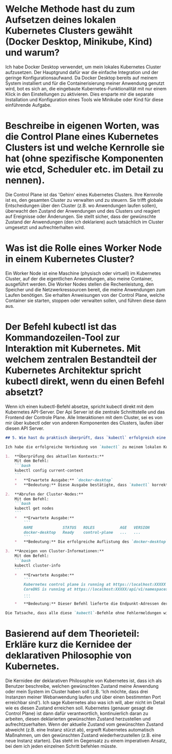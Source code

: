 # Welche Methode hast du zum Aufsetzen deines lokalen Kubernetes Clusters gewählt (Docker Desktop, Minikube, Kind) und warum?

Ich habe Docker Desktop verwendet, um mein lokales Kubernetes Cluster aufzusetzen. Der Hauptgrund dafür war die einfache Integration und der geringe Konfigurationsaufwand. Da Docker Desktop bereits auf meinem System installiert und für die Containerisierung meiner Anwendung genutzt wird, bot es sich an, die eingebaute Kubernetes-Funktionalität mit nur einem Klick in den Einstellungen zu aktivieren. Dies ersparte mir die separate Installation und Konfiguration eines Tools wie Minikube oder Kind für diese einführende Aufgabe.

# Beschreibe in eigenen Worten, was die Control Plane eines Kubernetes Clusters ist und welche Kernrolle sie hat (ohne spezifische Komponenten wie etcd, Scheduler etc. im Detail zu nennen).

Die Control Plane ist das 'Gehirn' eines Kubernetes Clusters. Ihre Kernrolle ist es, den gesamten Cluster zu verwalten und zu steuern. Sie trifft globale Entscheidungen über den Cluster (z.B. wo Anwendungen laufen sollen), überwacht den Zustand der Anwendungen und des Clusters und reagiert auf Ereignisse oder Änderungen. Sie stellt sicher, dass der gewünschte Zustand der Anwendungen (den ich deklariere) auch tatsächlich im Cluster umgesetzt und aufrechterhalten wird.

# Was ist die Rolle eines Worker Node in einem Kubernetes Cluster?

Ein Worker Node ist eine Maschine (physisch oder virtuell) im Kubernetes Cluster, auf der die eigentlichen Anwendungen, also meine Container, ausgeführt werden. Die Worker Nodes stellen die Rechenleistung, den Speicher und die Netzwerkressourcen bereit, die meine Anwendungen zum Laufen benötigen. Sie erhalten Anweisungen von der Control Plane, welche Container sie starten, stoppen oder verwalten sollen, und führen diese dann aus.

# Der Befehl kubectl ist das Kommandozeilen-Tool zur Interaktion mit Kubernetes. Mit welchem zentralen Bestandteil der Kubernetes Architektur spricht kubectl direkt, wenn du einen Befehl absetzt?

Wenn ich einen kubectl-Befehl absetze, spricht kubectl direkt mit dem Kubernetes API-Server. Der Api Server ist die zentrale Schnittstelle und das Frontend der Controle Plane. Alle Interaktionen mit dem Cluster, sei es von mir über kubectl oder von anderen Komponenten des Clusters, laufen über diesen API Server.


```markdown
## 5. Wie hast du praktisch überprüft, dass `kubectl` erfolgreich eine Verbindung zu deinem lokalen Cluster herstellen konnte? Welche Befehle hast du dafür genutzt, und was hast du als erfolgreiche Ausgabe erwartet?

Ich habe die erfolgreiche Verbindung von `kubectl` zu meinem lokalen Kubernetes Cluster, das ich mit Docker Desktop aufgesetzt habe, durch die Ausführung mehrerer spezifischer Befehle verifiziert. Jeder dieser Befehle lieferte bei Erfolg eine charakteristische Ausgabe:

1.  **Überprüfung des aktuellen Kontexts:**
    Mit dem Befehl:
    ```bash
    kubectl config current-context
    ```
    *   **Erwartete Ausgabe:** `docker-desktop`
    *   **Bedeutung:** Diese Ausgabe bestätigte, dass `kubectl` korrekt konfiguriert war und den richtigen Kontext verwendete, nämlich den meines von Docker Desktop verwalteten Kubernetes Clusters.

2.  **Abrufen der Cluster-Nodes:**
    Mit dem Befehl:
    ```bash
    kubectl get nodes
    ```
    *   **Erwartete Ausgabe:**
        ```
        NAME             STATUS   ROLES           AGE   VERSION
        docker-desktop   Ready    control-plane   ...   ... 
        ```
    *   **Bedeutung:** Die erfolgreiche Auflistung des `docker-desktop` Nodes mit dem `STATUS Ready` zeigte, dass `kubectl` in der Lage war, grundlegende Informationen über die Infrastruktur des Clusters abzurufen und dass mindestens ein Node betriebsbereit war.

3.  **Anzeigen von Cluster-Informationen:**
    Mit dem Befehl:
    ```bash
    kubectl cluster-info
    ```
    *   **Erwartete Ausgabe:**
        ```
        Kubernetes control plane is running at https://localhost:XXXXX
        CoreDNS is running at https://localhost:XXXXX/api/v1/namespaces/kube-system/services/kube-dns:dns/proxy
        ...
        ```
    *   **Bedeutung:** Dieser Befehl lieferte die Endpunkt-Adressen der Kubernetes Control Plane (des API Servers) und anderer wichtiger Cluster-Dienste wie CoreDNS. Eine erfolgreiche Ausgabe ohne Verbindungsfehler bestätigte, dass die Kernkomponenten des Clusters liefen und über die API ansprechbar waren.

Die Tatsache, dass alle diese `kubectl`-Befehle ohne Fehlermeldungen wie "Connection refused" ausgeführt werden konnten und stattdessen die erwarteten, sinnvollen Informationen über das Cluster zurücklieferten, diente als praktischer Beweis für die erfolgreich hergestellte Verbindung zwischen `kubectl` und meinem lokalen Kubernetes Cluster.
```

# Basierend auf dem Theorieteil: Erkläre kurz die Kernidee der deklarativen Philosophie von Kubernetes.

Die Kernidee der deklarativen Philosophie von Kubernetes ist, dass ich als Benutzer beschreibe, welchen gewünschten Zustand meine Anwendung oder mein System im Cluster haben soll (z.B. 'Ich möchte, dass drei Instanzen meiner Webanwendung laufen und über einen bestimmten Port erreichbar sind'). Ich sage Kubernetes also was ich will, aber nicht im Detail wie es diesen Zustand erreichen soll. Kubernetes (genauer gesagt die Control Plane) ist dann dafür verantwortlich, kontinuierlich daran zu arbeiten, diesen deklarierten gewünschten Zustand herzustellen und aufrechtzuerhalten. Wenn der aktuelle Zustand vom gewünschten Zustand abweicht (z.B. eine Instanz stürzt ab), ergreift Kubernetes automatisch Maßnahmen, um den gewünschten Zustand wiederherzustellen (z.B. eine neue Instanz starten). Das steht im Gegensatz zu einem imperativen Ansatz, bei dem ich jeden einzelnen Schritt befehlen müsste.
